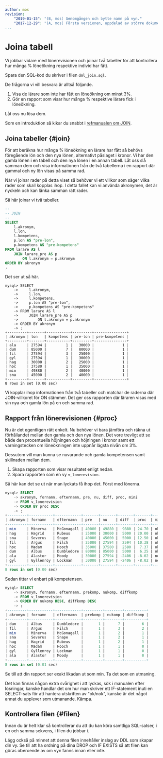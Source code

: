 ```yaml
---
author: mos
revision:
    "2019-01-15": "(B, mos) Genomgången och bytte namn på vyn."
    "2017-12-29": "(A, mos) Första versionen, uppdelad av större dokument."
...
```

Joina tabell
==================================

Vi jobbar vidare med lönerevisionen och joinar två tabeller för att kontrollera hur många % löneökning respektive individ har fått.

Spara den SQL-kod du skriver i filen `dml_join.sql`.

De frågorna vi vill besvara är alltså följande.

1. Visa de lärare som inte har fått en löneökning om minst 3%.
1. Gör en rapport som visar hur många % respektive lärare fick i löneökning.

Låt oss nu lösa dem.

Som en introduktion så kikar du snabbt i [refmanualen om JOIN](https://dev.mysql.com/doc/refman/8.0/en/join.html).



Joina tabeller {#join}
----------------------------------

För att beräkna hur många % löneökning en lärare har fått så behövs föregående lön och den nya lönen, alternativt påslaget i kronor. Vi har den gamla lönen i en tabell och den nya lönen i en annan tabell. Låt oss slå samman dem och visa informationen från de två tabellerna i en rapport där gammal och ny lön visas på samma rad.

När vi joinar rader på detta viset så behöver vi ett villkor som säger vilka rader som skall kopplas ihop. I detta fallet kan vi använda akronymen, det är nyckeln och kan länka samman rätt rader.

Så här joinar vi två tabeller.

```sql
--
-- JOIN
--
SELECT
    l.akronym,
    l.lon,
    l.kompetens,
    p.lon AS "pre-lon",
    p.kompetens AS "pre-kompetens"
FROM larare AS l
    JOIN larare_pre AS p
        ON l.akronym = p.akronym
ORDER BY akronym
;
```

Det ser ut så här.

```text
mysql> SELECT
    ->     l.akronym,
    ->     l.lon,
    ->     l.kompetens,
    ->     p.lon AS "pre-lon",
    ->     p.kompetens AS "pre-kompetens"
    -> FROM larare AS l
    ->     JOIN larare_pre AS p
    ->         ON l.akronym = p.akronym
    -> ORDER BY akronym
    -> ;
+---------+-------+-----------+---------+---------------+
| akronym | lon   | kompetens | pre-lon | pre-kompetens |
+---------+-------+-----------+---------+---------------+
| ala     | 27594 |         1 |   30000 |             1 |
| dum     | 85000 |         7 |   80000 |             1 |
| fil     | 27594 |         3 |   25000 |             1 |
| gyl     | 27594 |         1 |   30000 |             1 |
| hag     | 30000 |         2 |   25000 |             1 |
| hoc     | 37580 |         1 |   35000 |             1 |
| min     | 49880 |         2 |   40000 |             1 |
| sna     | 45000 |         2 |   40000 |             1 |
+---------+-------+-----------+---------+---------------+
8 rows in set (0.00 sec)
```

Vi kopplar ihop informationen från två tabeller och matchar de raderna där JOIN-villkoret för ON stämmer. Det ger oss rapporten där läraren visas med sin nya och gamla lön på en och samma rad.



Rapport från lönerevisionen {#proc}
----------------------------------

Nu är det egentligen rätt enkelt. Nu behöver vi bara jämföra och räkna ut förhållandet mellan den gamla och den nya lönen. Det vore trevligt att se både den procentuella höjningen och höjningen i kronor samt ett varningstecken om löneökningen inte uppnår lägsta nivån om 3%.

Dessutom vill man kunna se nuvarande och gamla kompetensen samt skillnaden mellan dem.

1. Skapa rapporten som visar resultatet enligt nedan.
1. Spara rapporten som en vy `v_lonerevision`.

Så här kan det se ut när man lyckats få ihop det. Först med lönerna.

```sql
mysql> SELECT
    -> akronym, fornamn, efternamn, pre, nu, diff, proc, mini
    -> FROM v_lonerevision
    -> ORDER BY proc DESC
    -> ;
+---------+-----------+------------+-------+-------+-------+-------+------+
| akronym | fornamn   | efternamn  | pre   | nu    | diff  | proc  | mini |
+---------+-----------+------------+-------+-------+-------+-------+------+
| min     | Minerva   | McGonagall | 40000 | 49880 |  9880 | 24.70 | ok   |
| hag     | Hagrid    | Rubeus     | 25000 | 30000 |  5000 | 20.00 | ok   |
| sna     | Severus   | Snape      | 40000 | 45000 |  5000 | 12.50 | ok   |
| fil     | Argus     | Filch      | 25000 | 27594 |  2594 | 10.38 | ok   |
| hoc     | Madam     | Hooch      | 35000 | 37580 |  2580 |  7.37 | ok   |
| dum     | Albus     | Dumbledore | 80000 | 85000 |  5000 |  6.25 | ok   |
| ala     | Alastor   | Moody      | 30000 | 27594 | -2406 | -8.02 | nok  |
| gyl     | Gyllenroy | Lockman    | 30000 | 27594 | -2406 | -8.02 | nok  |
+---------+-----------+------------+-------+-------+-------+-------+------+
8 rows in set (0.00 sec)
```

Sedan tittar vi enbart på kompetensen.

```sql
mysql> SELECT
    -> akronym, fornamn, efternamn, prekomp, nukomp, diffkomp
    -> FROM v_lonerevision
    -> ORDER BY nukomp DESC, diffkomp DESC
    -> ;
+---------+-----------+------------+---------+--------+----------+
| akronym | fornamn   | efternamn  | prekomp | nukomp | diffkomp |
+---------+-----------+------------+---------+--------+----------+
| dum     | Albus     | Dumbledore |       1 |      7 |        6 |
| fil     | Argus     | Filch      |       1 |      3 |        2 |
| min     | Minerva   | McGonagall |       1 |      2 |        1 |
| sna     | Severus   | Snape      |       1 |      2 |        1 |
| hag     | Hagrid    | Rubeus     |       1 |      2 |        1 |
| hoc     | Madam     | Hooch      |       1 |      1 |        0 |
| gyl     | Gyllenroy | Lockman    |       1 |      1 |        0 |
| ala     | Alastor   | Moody      |       1 |      1 |        0 |
+---------+-----------+------------+---------+--------+----------+
8 rows in set (0.01 sec)
```

Se till att din rapport ser exakt likadan ut som min. Ta det som en utmaning. 

Det kan finnas någon extra svårighet i att lyckas, sök i manualen efter lösningar, kanske handlar det om hur man skriver ett IF-statement inuti en SELECT-sats för att hantera utskriften av "ok/nok", kanske är det något annat du upplever som utmanande. Kämpa.



Kontrollera filen {#filen}
----------------------------------

Innan du är helt klar så kontrollerar du att du kan köra samtliga SQL-satser, i en och samma sekvens, i filen du jobbar i.

Lägg också på minnet att denna filen innehåller inslag av DDL som skapar din vy. Se till att ha ordning på dina DROP och IF EXISTS så att filen kan göras oberoende av om vyn fanns innan eller inte.
